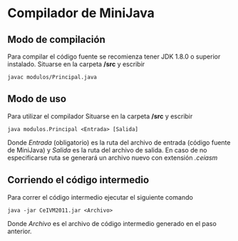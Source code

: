 # Compilador de MiniJava

## Modo de compilación

Para compilar el código fuente se recomienza tener JDK 1.8.0 o superior instalado.
Situarse en la carpeta **/src** y escribir

```
javac modulos/Principal.java
```

## Modo de uso

Para utilizar el compilador
Situarse en la carpeta **/src** y escribir

```
java modulos.Principal <Entrada> [Salida]
```

Donde *Entrada* (obligatorio) es la ruta del archivo de entrada (código fuente de MiniJava) y *Salida* es la ruta del archivo de salida. En caso de no especificarse ruta se generará un archivo nuevo con extensión *.ceiasm*


## Corriendo el código intermedio

Para correr el código intermedio ejecutar el siguiente comando

```
java -jar CeIVM2011.jar <Archivo>
```

Donde *Archivo* es el archivo de código intermedio generado en el paso anterior.
